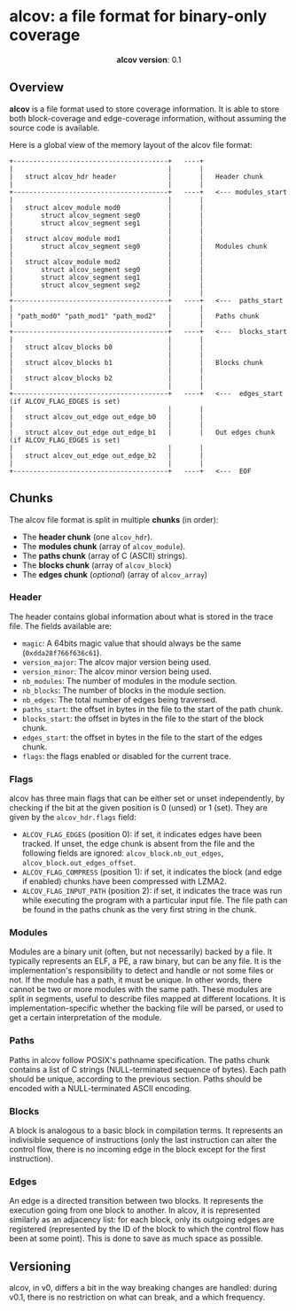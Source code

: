 # alcov: a file format for binary-only coverage

<p align="center"><b>alcov version</b>: 0.1</p>

## Overview

**alcov** is a file format used to store coverage information. It is able to store both block-coverage and edge-coverage information, without assuming the source code is available.

Here is a global view of the memory layout of the alcov file format:

```
+---------------------------------------+   ----+
|                                       |       |
|   struct alcov_hdr header             |       |   Header chunk
|                                       |       |
+---------------------------------------+   ----+   <--- modules_start
|                                       |       |
|   struct alcov_module mod0            |       |
|       struct alcov_segment seg0       |       |
|       struct alcov_segment seg1       |       |
|                                       |       |
|   struct alcov_module mod1            |       |
|       struct alcov_segment seg0       |       |   Modules chunk
|                                       |       |
|   struct alcov_module mod2            |       |
|       struct alcov_segment seg0       |       |
|       struct alcov_segment seg1       |       |
|       struct alcov_segment seg2       |       |
|                                       |       |
+---------------------------------------+   ----+   <---  paths_start
|                                       |       |
| "path_mod0" "path_mod1" "path_mod2"   |       |   Paths chunk
|                                       |       |
+---------------------------------------+   ----+   <---  blocks_start
|                                       |       |
|   struct alcov_blocks b0              |       |
|                                       |       |
|   struct alcov_blocks b1              |       |   Blocks chunk
|                                       |       |
|   struct alcov_blocks b2              |       |
|                                       |       |
+---------------------------------------+   ----+   <---  edges_start (if ALCOV_FLAG_EDGES is set)
|                                       |       |
|   struct alcov_out_edge out_edge_b0   |       |
|                                       |       |
|   struct alcov_out_edge out_edge_b1   |       |   Out edges chunk (if ALCOV_FLAG_EDGES is set)
|                                       |       |
|   struct alcov_out_edge out_edge_b2   |       |
|                                       |       |
+---------------------------------------+   ----+   <---  EOF
```

## Chunks

The alcov file format is split in multiple **chunks** (in order):
- The **header chunk** (one `alcov_hdr`).
- The **modules chunk** (array of `alcov_module`).
- The **paths chunk** (array of C (ASCII) strings).
- The **blocks chunk** (array of `alcov_block`)
- The **edges chunk** (*optional*) (array of `alcov_array`)

### Header

The header contains global information about what is stored in the trace file.
The fields available are:
- `magic`: A 64bits magic value that should always be the same (`0xdda28f766f636c61`).
- `version_major`: The alcov major version being used.
- `version_minor`: The alcov minor version being used.
- `nb_modules`: The number of modules in the module section.
- `nb_blocks`: The number of blocks in the module section.
- `nb_edges`: The total number of edges being traversed.
- `paths_start`: the offset in bytes in the file to the start of the path chunk.
- `blocks_start`: the offset in bytes in the file to the start of the block chunk.
- `edges_start`: the offset in bytes in the file to the start of the edges chunk.
- `flags`: the flags enabled or disabled for the current trace.

### Flags

alcov has three main flags that can be either set or unset independently, by checking if the bit at the given position is 0 (unsed) or 1 (set). They are given by the `alcov_hdr.flags` field:
- `ALCOV_FLAG_EDGES` (position 0): if set, it indicates edges have been tracked. If unset, the edge chunk is absent from the file and the following fields are ignored: `alcov_block.nb_out_edges`, `alcov_block.out_edges_offset`.
- `ALCOV_FLAG_COMPRESS` (position 1): if set, it indicates the block (and edge if enabled) chunks have been compressed with LZMA2.
- `ALCOV_FLAG_INPUT_PATH` (position 2): if set, it indicates the trace was run while executing the program with a particular input file. The file path can be found in the paths chunk as the very first string in the chunk.

### Modules

Modules are a binary unit (often, but not necessarily) backed by a file.
It typically represents an ELF, a PE, a raw binary, but can be any file.
It is the implementation's responsibility to detect and handle or not some files or not.
If the module has a path, it must be unique. In other words, there cannot be two or more modules with the same path.
These modules are split in segments, useful to describe files mapped at different locations.
It is implementation-specific whether the backing file will be parsed, or used to get a certain interpretation of the module.

### Paths

Paths in alcov follow POSIX's pathname specification.
The paths chunk contains a list of C strings (NULL-terminated sequence of bytes).
Each path should be unique, according to the previous section.
Paths should be encoded with a NULL-terminated ASCII encoding.

### Blocks

A block is analogous to a basic block in compilation terms.
It represents an indivisible sequence of instructions (only the last instruction can alter the control flow, there is no incoming edge in the block except for the first instruction).

### Edges

An edge is a directed transition between two blocks. It represents the execution going from one block to another.
In alcov, it is represented similarly as an adjacency list: for each block, only its outgoing edges are registered (represented by the ID of the block to which the control flow has been at some point).
This is done to save as much space as possible.

## Versioning

alcov, in v0, differs a bit in the way breaking changes are handled: during v0.1, there is no restriction on what can break, and a which frequency.
